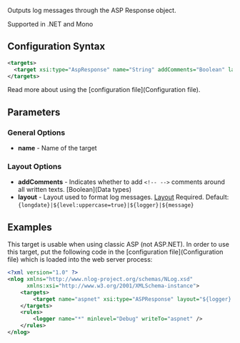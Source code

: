Outputs log messages through the ASP Response object. 

Supported in .NET and Mono

## Configuration Syntax
```xml
<targets>
  <target xsi:type="AspResponse" name="String" addComments="Boolean" layout="Layout" />
</targets>
```
Read more about using the [configuration file](Configuration file).

## Parameters

### General Options
* **name** - Name of the target

### Layout Options
* **addComments** - Indicates whether to add `<!-- -->` comments around all written texts. [Boolean](Data types)
* **layout** - Layout used to format log messages. [Layout](Layout) Required. Default:  `{longdate}|${level:uppercase=true}|${logger}|${message}`

## Examples
This target is usable when using classic ASP (not ASP.NET). In order to use this target, put the following code in the [configuration file](Configuration file) which is loaded into the web server process:
```xml
<?xml version="1.0" ?>
<nlog xmlns="http://www.nlog-project.org/schemas/NLog.xsd"
      xmlns:xsi="http://www.w3.org/2001/XMLSchema-instance">
    <targets>
        <target name="aspnet" xsi:type="ASPResponse" layout="${logger} ${message}" />
    </targets>
    <rules>
        <logger name="*" minlevel="Debug" writeTo="aspnet" />
    </rules>
</nlog>
```